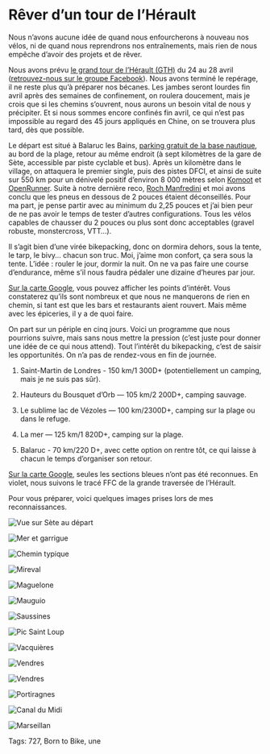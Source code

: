 # Rêver d’un tour de l’Hérault

Nous n’avons aucune idée de quand nous enfourcherons à nouveau nos vélos, ni de quand nous reprendrons nos entraînements, mais rien de nous empêche d’avoir des projets et de rêver.<span id="more-53659"></span>

Nous avons prévu [le grand tour de l’Hérault (GTH)](https://tcrouzet.com/tag/gth/) du 24 au 28 avril ([retrouvez-nous sur le groupe Facebook](https://www.facebook.com/groups/gth34/)). Nous avons terminé le repérage, il ne reste plus qu’à préparer nos bécanes. Les jambes seront lourdes fin avril après des semaines de confinement, on roulera doucement, mais je crois que si les chemins s’ouvrent, nous aurons un besoin vital de nous y précipiter. Et si nous sommes encore confinés fin avril, ce qui n’est pas impossible au regard des 45 jours appliqués en Chine, on se trouvera plus tard, dès que possible.

Le départ est situé à Balaruc les Bains, [parking gratuit de la base nautique](https://goo.gl/maps/QouSDMR4miP5oVVe6), au bord de la plage, retour au même endroit (à sept kilomètres de la gare de Sète, accessible par piste cyclable et bus). Après un kilomètre dans le village, on attaquera le premier single, puis des pistes DFCI, et ainsi de suite sur 550 km pour un dénivelé positif d’environ 8 000 mètres selon [Komoot](#) et [OpenRunner](https://www.openrunner.com/r/11141505). Suite à notre dernière reco, [Roch Manfredini](https://www.strava.com/athletes/16889722) et moi avons conclu que les pneus en dessous de 2 pouces étaient déconseillés. Pour ma part, je pense partir avec au minimum du 2,25 pouces et j’ai bien peur de ne pas avoir le temps de tester d’autres configurations. Tous les vélos capables de chausser du 2 pouces ou plus sont donc acceptables (gravel robuste, monstercross, VTT…).

Il s’agit bien d’une virée bikepacking, donc on dormira dehors, sous la tente, le tarp, le bivy… chacun son truc. Moi, j’aime mon confort, ça sera sous la tente. L’idée : rouler le jour, dormir la nuit. On ne va pas faire une course d’endurance, même s’il nous faudra pédaler une dizaine d’heures par jour.

[Sur la carte Google](https://drive.google.com/open?id=1glqm485m-Oo25P1jFNsgr6k7Z5-bl8AD&usp=sharing), vous pouvez afficher les points d’intérêt. Vous constaterez qu’ils sont nombreux et que nous ne manquerons de rien en chemin, si tant est que les bars et restaurants aient rouvert. Mais même avec les épiceries, il y a de quoi faire.

On part sur un périple en cinq jours. Voici un programme que nous pourrions suivre, mais sans nous mettre la pression (c’est juste pour donner une idée de ce qui nous attend). Tout l’intérêt du bikepacking, c’est de saisir les opportunités. On n’a pas de rendez-vous en fin de journée.

1. Saint-Martin de Londres - 150 km/1 300D+ (potentiellement un camping, mais je ne suis pas sûr).

2. Hauteurs du Bousquet d’Orb — 105 km/2 200D+, camping sauvage.

3. Le sublime lac de Vézoles — 100 km/2300D+, camping sur la plage ou dans le refuge.

4. La mer — 125 km/1 820D+, camping sur la plage.

5. Balaruc - 70 km/220 D+, avec cette option on rentre tôt, ce qui laisse à chacun le temps d’organiser son retour.

[Sur la carte Google](https://drive.google.com/open?id=1glqm485m-Oo25P1jFNsgr6k7Z5-bl8AD&usp=sharing), seules les sections bleues n’ont pas été reconnues. En violet, nous suivons le tracé FFC de la grande traversée de l’Hérault.

Pour vous préparer, voici quelques images prises lors de mes reconnaissances.

![Vue sur Sète au départ](https://tcrouzet.com/images_tc/2020/03/P1100914.jpeg)

![Mer et garrigue](https://tcrouzet.com/images_tc/2020/03/IMG_9684.jpeg)

![Chemin typique](https://tcrouzet.com/images_tc/2020/03/IMG_9657.jpeg)

![Mireval](https://tcrouzet.com/images_tc/2020/03/IMG_8545.jpeg)

![Maguelone](https://tcrouzet.com/images_tc/2020/03/IMG_8572.jpeg)

![Mauguio](https://tcrouzet.com/images_tc/2020/03/IMG_8630.jpeg)

![Saussines](https://tcrouzet.com/images_tc/2020/03/IMG_9581-1.jpeg)

![Pic Saint Loup](https://tcrouzet.com/images_tc/2020/03/IMG_9600-1.jpeg)

![Vacquières](https://tcrouzet.com/images_tc/2020/03/IMG_9626-1.jpeg)

![Vendres](https://tcrouzet.com/images_tc/2020/03/IMG_9411-1.jpeg)

![Vendres](https://tcrouzet.com/images_tc/2020/03/IMG_9406-1.jpeg)

![Portiragnes](https://tcrouzet.com/images_tc/2020/03/IMG_9379-1.jpeg)

![Canal du Midi](https://tcrouzet.com/images_tc/2020/03/IMG_9567-1.jpeg)

![Marseillan](https://tcrouzet.com/images_tc/2020/03/IMG_9345-1.jpeg)

Tags: 727, Born to Bike, une